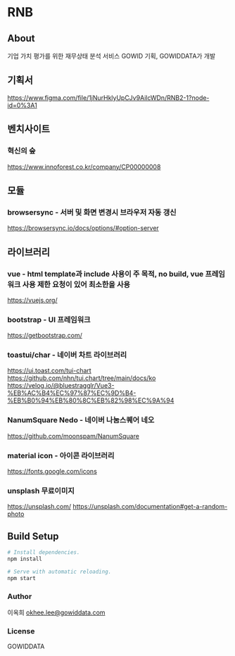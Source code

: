 # RNB

## About
기업 가치 평가를 위한 재무상태 분석 서비스
GOWID 기획, GOWIDDATA가 개발

## 기획서
https://www.figma.com/file/1jNurHklyUpCJv9AilcWDn/RNB2-1?node-id=0%3A1

## 벤치사이트

### 혁신의 숲
https://www.innoforest.co.kr/company/CP00000008

## 모듈

### browsersync - 서버 및 화면 변경시 브라우저 자동 갱신
https://browsersync.io/docs/options/#option-server

## 라이브러리

### vue - html template과 include 사용이 주 목적, no build, vue 프레임워크 사용 제한 요청이 있어 최소한을 사용
https://vuejs.org/
### bootstrap - UI 프레임워크 
https://getbootstrap.com/
### toastui/char - 네이버 차트 라이브러리
https://ui.toast.com/tui-chart
https://github.com/nhn/tui.chart/tree/main/docs/ko
https://velog.io/@bluestragglr/Vue3-%EB%AC%B4%EC%97%87%EC%9D%B4-%EB%B0%94%EB%80%8C%EB%82%98%EC%9A%94
### NanumSquare Nedo - 네이버 나눔스퀘어 네오
https://github.com/moonspam/NanumSquare
### material icon - 아이콘 라이브러리
https://fonts.google.com/icons
### unsplash 무료이미지
https://unsplash.com/
https://unsplash.com/documentation#get-a-random-photo

## Build Setup

``` bash
# Install dependencies.
npm install

# Serve with automatic reloading.
npm start
```

### Author

이옥희 okhee.lee@gowiddata.com

### License

GOWIDDATA
